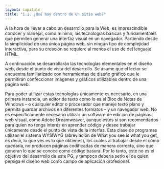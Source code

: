```yaml
---
layout: capitulo
title: "1.1. ¿Qué hay dentro de un sitio web?"
---
```


A la hora de llevar a cabo un desarrollo para la Web, es imprescindible conocer y manejar, como mínimo, las tecnologías básicas y fundamentales que permiten generar una interfaz visual en un navegador. Partiendo desde la simplicidad de una única página web, sin ningún tipo de complejidad interactiva, para su creación se requiere al menos el uso de del lenguaje HTML.

A continuación se desarrollarán las tecnologías elementales en el diseño web, desde el punto de vista del desarrollo. Se asume que el lector se encuentra familiarizado con herramientas de diseño gráfico que le permitirán confeccionar imágenes y gráficos utilizables dentro de una página web.

Para poder utilizar estas tecnologías únicamente es necesario, en una primera instancia, un editor de texto como lo es el Bloc de Notas de Windows – o cualquier editor o procesador que maneje texto plano y permita guardar archivos en diferentes formatos – y un navegador web. No es específicamente necesario utilizar un software de edición de páginas web visual, como Adobe Dreamweaver, aunque éstos si son recomendados para quien no tenga interés en aprender código y desee trabajar únicamente desde el punto de vista de la interfaz. Esta clase de programas utilizan el sistema WYSIWYG (abreviación de What you see is what you get, es decir, lo que ves es lo que obtienes), los cuales al trabajar desde el cómo quedaría, no producen páginas codificadas de manera correcta, sino que generan lo que se conoce como código basura. Por lo tanto, éste no es el objetivo del desarrollo de este PG, y tampoco debería serlo el de quien persiga el diseño web como campo de aplicación profesional.